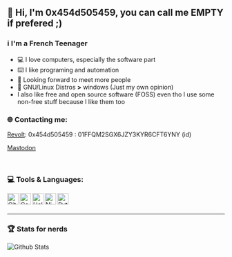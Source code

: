 ## 👋 Hi, I'm  0x454d505459, you can call me EMPTY if prefered ;)

### ℹ️ I'm a French Teenager

- 💻 I love computers, especially the software part
- ⌨️ I like programing and automation
- 👀 Looking forward to meet more people
- 💽 GNU/Linux Distros **>** windows (Just my own opinion)
- I also like free and open source software (FOSS) even tho I use some non-free stuff because I like them too


### 🌐 Contacting me:

[Revolt](https://revolt.chat): 0x454d505459 : 01FFQM2SGX6JZY3KYR6CFT6YNY (id)

<a rel="me" href="https://mastodon.world/@0x454d505459">Mastodon</a>

<br />

### 💻 Tools & Languages:

[<img align="left" alt="GitHub" width="26px" src="https://cdn1.iconfinder.com/data/icons/smallicons-logotypes/32/github-512.png" />][GitHub]
[<img align="left" alt="CodeOSS" width="26px" src="https://upload.wikimedia.org/wikipedia/commons/thumb/9/9a/Visual_Studio_Code_1.35_icon.svg/langfr-70px-Visual_Studio_Code_1.35_icon.svg.png" />][CodeOSS]
[<img align="left" alt="Helix Editor" width="26px" src="https://avatars.githubusercontent.com/u/66235900?s=200&v=4" />][hx]
[<img align="left" alt="Nim" width="26px" src="https://forum.nim-lang.org/images/logo.png" />][Nim]
[<img align="left" alt="Python" width="26px" src="https://i.postimg.cc/sxR9vZVV/python.png" />][Py]

<br />
<br />

---

### 🏆 Stats for nerds

<img align="left" alt="Github Stats" src="https://github-readme-stats-sakujes.vercel.app/api?username=0x454d505459&show_icons=true&hide_title=false&title_color=FFFFFFa&text_color=FFFFFF&bg_color=110,000000,000000&icon_color=28ce60&include_all_commits=true&hide_border=true" />


[GitHub]: https://github.com
[CodeOSS]: https://github.com/microsoft/vscode
[Nim]: https://nim-lang.org
[hx]: https://github.com/helix-editor/helix
[Py]: https://www.python.org/
